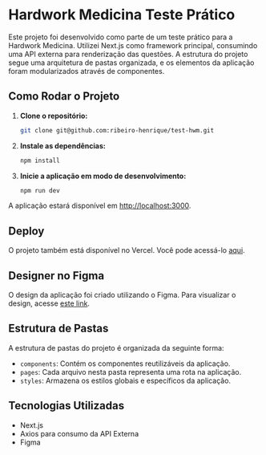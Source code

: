 # Hardwork Medicina Teste Prático

Este projeto foi desenvolvido como parte de um teste prático para a Hardwork Medicina. Utilizei Next.js como framework principal, consumindo uma API externa para renderização das questões. A estrutura do projeto segue uma arquitetura de pastas organizada, e os elementos da aplicação foram modularizados através de componentes.

## Como Rodar o Projeto

1. **Clone o repositório:**

    ```bash
    git clone git@github.com:ribeiro-henrique/test-hwm.git
    ```

2. **Instale as dependências:**

    ```bash
    npm install
    ```

3. **Inicie a aplicação em modo de desenvolvimento:**

    ```bash
    npm run dev
    ```

A aplicação estará disponível em [http://localhost:3000](http://localhost:3000).

## Deploy

O projeto também está disponível no Vercel. Você pode acessá-lo [aqui](https://test-hwm.vercel.app/).

## Designer no Figma

O design da aplicação foi criado utilizando o Figma. Para visualizar o design, acesse [este link](https://www.figma.com/file/AnLcWzptSLxTzP9tKqVWIl/HWM-Design?type=design&node-id=0%3A1&mode=design&t=SK1baeylB2vCzA2E-1).

## Estrutura de Pastas

A estrutura de pastas do projeto é organizada da seguinte forma:

- `components`: Contém os componentes reutilizáveis da aplicação.
- `pages`: Cada arquivo nesta pasta representa uma rota na aplicação.
- `styles`: Armazena os estilos globais e específicos da aplicação.

## Tecnologias Utilizadas

- Next.js
- Axios para consumo da API Externa
- Figma

